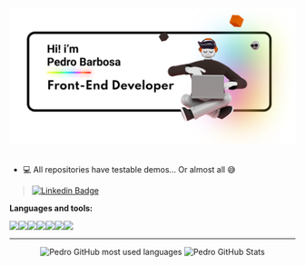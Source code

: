 <div align="center">
  <img src="https://raw.githubusercontent.com/pedroab0/pedroab0/main/images/GithubBanner.png" alt="Hi i'm Pedro Barbosa, Front-End Developer" />
</div>

<br />

- 💻 All repositories have testable demos... Or almost all 😅
> <a href="https://www.linkedin.com/in/pedroab0/"><img alt="Linkedin Badge" src="https://img.shields.io/badge/-Pedro%20Barbosa-blue?style=for-the-badge&logo=Linkedin&logoColor=white&https://www.linkedin.com/in/pedroab0"></a> 

**Languages and tools:**

<img align="left" height="30" src="https://raw.githubusercontent.com/pedrobarbosa0/pedrobarbosa0/main/images/javascript.png">
<img align="left" height="30" src="https://raw.githubusercontent.com/pedrobarbosa0/pedrobarbosa0/main/images/typescript.svg">
<img align="left" height="30" src="https://raw.githubusercontent.com/pedrobarbosa0/pedrobarbosa0/main/images/nodejs.png">
<img align="left" height="30" src="https://raw.githubusercontent.com/pedrobarbosa0/pedrobarbosa0/main/images/react.png">
<img align="left" height="30" src="https://cdn.jsdelivr.net/gh/devicons/devicon/icons/nextjs/nextjs-original.svg">
<img align="left" height="30" src="https://sass-lang.com/assets/img/logos/logo-b6e1ef6e.svg">
<img align="left" height="30" src="https://styled-components.com/icon.png">

<br />

___


<div align="center">
  <img height="170em" src="https://github-readme-stats.vercel.app/api/top-langs/?username=pedroab0&layout=compact&theme=github_dark&hide=html,css&langs_count=9&hide_border=true" alt="Pedro GitHub most used languages" />
  <img height="170em" src="https://github-readme-stats.vercel.app/api?username=pedroab0&show_icons=true&hide_border=true&&count_private=true&include_all_commits=true&theme=github_dark&cache_seconds=24000" alt="Pedro GitHub Stats" />
</div>


<!---
pedrobarbosa0/pedrobarbosa0 is a ✨ special ✨ repository because its `README.md` (this file) appears on your GitHub profile.
You can click the Preview link to take a look at your changes.
--->
